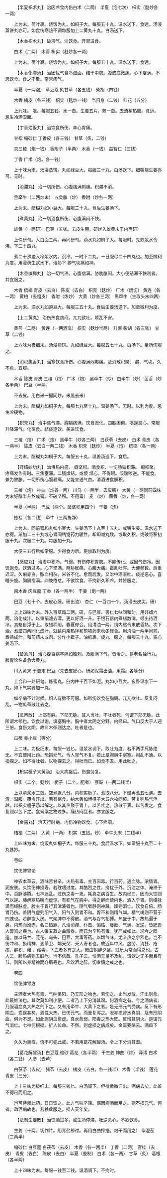 <!-- { "loadSidebar": true } -->
　　 【半夏枳术丸】 治因冷食内伤白术（二两） 半夏（泡七次） 枳实（麸炒各一两）

　　上为末。荷叶裹。烧饭为丸。如桐子大。每服五十丸。温水送下。食远。汤浸蒸饼丸亦可。如食伤寒热不调每服加上二黄丸十丸。白汤送下。

　　 【木香枳术丸】 破滞气。消饮食。开胃进食。

　　白术（二两） 木香 枳实（麸炒各一两）

　　上为末。荷叶裹。烧饭为丸。如桐子大。每服五十丸。温水送下。食远。

　　 【木香化滞汤】 治因忧气食冷湿面。结于中脘。腹皮底微痛。心下痞满。不思饮食。食之不散。常常痞气。

　　半夏（一两泡） 草豆蔻 炙甘草（各五钱） 柴胡（四钱）

　　木香 橘皮（各三钱） 枳实（麸炒一钱） 当归身（二钱） 红花（五分）

　　上九味。 咀。每服五钱。水一盏。生姜五片。煎一盏。去渣稍热服。食远。忌生冷酒湿面。

　　 【丁香烂饭丸】 治饮食所伤。卒心胃痛。

　　甘松 缩砂仁 丁香皮（各三钱） 甘草（炙，二钱）

　　京三棱（炮一钱） 香附子（半两） 木香（一钱） 益智仁（三钱）

　　丁香 广术（炮。各一钱）

　　上十味为末。汤浸蒸饼。丸如绿豆大。每服三十丸。白汤送下。细嚼烧生姜亦可。无时。

　　 【消滞丸】 治一切所伤。心腹痞满刺痛。积滞不消。

　　黑牵牛（二两炒末） 五灵脂（炒） 香附（炒各一两）

　　上为末。醋糊丸如小豆大。每服三十丸。食后生姜汤下。

　　 【煮黄丸】 治一切酒食所伤。心腹满闷不快。

　　雄黄（一两研） 巴豆（五钱。去皮生用。研烂入雄黄末于内再研）

　　上件研匀。入白面三两。再同研匀。滴水丸如桐子大。每服时。先煎浆水令沸。下二十四丸。

　　煮二十沸漉入冷浆水内。沉冷。一时下二丸。一日服尽二十四丸也。加至微利为度。用浸药生浆水下。治胁下 癖气块痛如神。

　　 【木香槟榔丸】 治一切气滞。心腹痞满。胁肋胀闷。大小便结滞不快利者。并宜服之。

　　木香 槟榔 青皮（去白） 陈皮（去白） 枳壳（麸炒） 广术（煨切） 黄连（各一两） 黄柏（去粗皮） 香附（炼炒） 大黄（炒各三两） 黑牵牛（生取头末四两）

　　上为末。滴水丸如豌豆大。每服三五十丸。食后生姜汤送下。加至微利为度。

　　 【上二黄丸】 治伤热食痞闷。兀兀欲吐。烦乱不安。

　　黄芩（二两） 黄连（一两酒洗） 枳实（麸炒半两） 升麻 柴胡（各三钱） 甘草（二钱）

　　上六味为极细末。汤浸蒸饼。丸如绿豆大。每服五七十丸。白汤下。量所伤服之。

　　 【消积集香丸】 治寒饮食所伤。心腹满闷疼痛。及消散积聚、 癖、气块。久不愈。宜服。

　　木香 陈皮 青皮 三棱（炮） 广术（炮） 黑牵牛（炒） 白牵牛（炒） 茴香（炒各半两） 巴豆（半两。

　　不去皮。用白米一撮同炒。米黑去米）

　　上为末。醋糊丸如桐子大。每服七丸至十丸。温姜汤下。无时。以利为度。忌生冷硬物。

　　 【枳壳丸】 治中焦气滞。胸膈痞满。饮食迟化。四肢困倦。呕逆恶心。常服升降滞气。化宿食。祛痰逐饮。美进饮食。

　　三棱（炮） 广术（炮） 黑牵牛（炒各三两） 白茯苓（去皮） 白术 青皮（各一两半） 陈皮（去白一两二钱） 木香 枳壳（麸炒） 半夏（炮） 槟榔（各一两）

　　上为末。醋糊丸如桐子大。每服五十丸。温姜汤送下。食后。

　　 【开结妙功丸】 治怫热内盛。 癖坚积。酒食积、一切肠垢积滞。 瘕积聚。疼痛发作有时。三焦壅滞。二肠燥结。或懊 烦心。不得眠。咳喘哕逆。不能食。兼为肿胀。一切所伤心腹暴痛。又能宣通气血。消酒进食解积。

　　三棱（炮） 神曲（炒各一两） 川乌（一两半。去皮脐） 大黄（一两同前四味为末好醋半升熬成膏。不破坚积。不用膏） 麦 （炒） 茴香（炒，各一两）

　　半夏（半两） 巴豆（两个。破坚积用四个） 干姜（炮）

　　拣桂（各二钱） 牵牛（三两拣净）

　　上为末。同前膏和丸如小豆大。生姜汤下十丸至十五丸。或嚼生姜。温水送下亦得。渐加二三十丸或心胃间稍觉药力暖性。却即减丸数。或取久积。或破坚积初服十丸。次服二十丸。每服加十丸。

　　大便三五行后如常服。少得食力后。更加取利为度。

　　 【感应丸】 治虚中积冷。气弱。有伤停积胃脘。不能传化。或因气伤冷。因饥饱食。饮酒过多。心下坚满。两胁胀痛。心腹大痛。霍乱吐泻。大便频数。后重迟涩。久痢赤白。脓血相杂。米谷不化。愈而后发。又治中酒呕吐。痰逆恶心。喜睡头旋。胸膈痞满。四肢倦怠。不欲饮食。不拘新久积冷。并皆服之。

　　南木香 肉豆蔻 丁香（各一两半） 干姜（炮一两）

　　巴豆（七十个。去皮心膜。研出油） 杏仁（一百四十个。汤浸去皮尖。研）

　　上上四味为末。外入百草霜二两。研。与巴豆、杏仁七味同和匀。用好蜡六两。溶化成汁。以重绢滤去滓。更以好酒一升。于银石器内煮蜡数沸。倾出待酒冷。其蜡自浮于上。取蜡秤用。春夏修合。用清油一两。铫内熬令末散香熟。次下酒。煮蜡四两同化成汁。就铫内乘热拌和前项药末秋冬修合。用清油一两半同煎。煮熟成汁。和前药末成剂。分作小铤子。油纸裹。旋丸。服之。每服三十丸。空心姜汤下。

　　 【备急丹】 治心腹百病卒痛如锥刺。及胀满下气。皆治之。易老名独行丸。脾胃论名备急大黄丸。

　　川大黄末 干姜末 巴豆（先去皮膜心。研如泥霜出油。用霜。各等分）

　　上合和一处研匀。炼蜜丸。臼内杵千百下如泥。丸如小豆大。夜卧温水下一丸。如下气实者加一丸。

　　如卒病不计时候。妇人有胎不可服。如所伤饮食在胸膈。兀兀欲吐。反复闷乱。一物瓜蒂散吐去之。

　　 【瓜蒂散】 上部有脉。下部无脉。其人当吐。不吐者死。何谓下部无脉。此所谓木郁也。饮食过饱。填塞胸中。胸中者太阴之分野。内经曰。气口反大于人迎三倍。食伤太阴。故曰木郁则达之。吐者是也。

　　瓜蒂 赤小豆（等分）

　　上二味。为极细末。每服一钱匕。温浆水调下。取吐为度。若不两手尺脉绝无。不宜便用此药。恐损元气。令人胃气不复。若止是胸膈中窒塞。闷乱不通。以指探之。如不得吐者。以物探去之。得吐而已。如食不去。用此吐之。

　　 【枳实栀子大黄汤】 治大病瘥后。伤食劳复。

　　枳实（二个。麸炒） 栀子（二个。肥者） 豆豉（一两二钱半）

　　上以清浆水三盏。空煮退八分。内枳实栀子。煮取八分。下豉再煮五七沸。去渣。温服。覆令汗出。若有宿食。纳大黄如博棋子大五六枚同煎。劳复则热气浮越。以枳实栀子汤以解之。以其热聚于胃上。以苦吐之。热散于表。以苦发之。食复则以苦下之。食膏粱之物过多。躁热闷乱者。亦宜服之。

　　 【金露丸】 治天行时病。内伤冷物饮食。心下痞闷。

　　桔梗（二两） 大黄（一两） 枳实（五钱。炒） 牵牛头末（二钱半）

　　上四味为末。烧饭丸如桐子大。每服三十丸。食后温水下。如常服十丸至二十丸甚妙。

　　卷四

　　饮伤脾胃论

　　神农本草云。酒味苦甘辛。火热有毒。主百邪毒。行百药。通血脉。浓肠胃。润皮肤。久饮伤神损寿。若耽嗜过度。其酷烈之性。挠扰于外。沉注之体。淹滞于中。百脉沸腾。七神迷乱。过伤之毒一发。耗真之病百生。故内经曰。因而大饮则气以逆。肺痹寒热喘而虚惊。有积气在胸中。得之醉而使内也。酒入于胃。则络脉满而经脉虚。脾主于胃行其津液者也。阴气者静则神藏。躁则消亡。饮食自倍。肠胃乃伤。盖阴气虚则阳气入。阳气入则胃不和。胃不和则精气竭。精气竭则不营于四肢也。若醉饱入房。气聚脾中不得散。酒气与谷气相搏。热盛于中。故热遍于身。内热而溺赤。名曰热厥。凡治消瘅、仆击、偏枯、痿厥、气满、发逆。皆肥贵人膏粱之疾也。古人惟麦菽之曲酿黍。而已为辛热有毒。犹严戒如此。况今之酝造。加以马兰、芫花、乌头、巴豆、大毒等药。以增气味。尤辛热之余烈也。岂不伤冲和、损精神、涸荣卫、竭天癸、夭人寿者也。故近年中风、虚劳、消狂、疮疡、癖积、衄 、藏毒、下血者多有之大。概由朝醉夕醒。耽乐为常而得之也。古人云。脾热病则五脏危。岂不信哉。孔子云。惟酒无量不及乱。谓饮之无多而且有节。则所以养精神而介眉寿也。凡饮酒之际。切宜慎之戒之也。

　　卷四

　　饮伤脾胃方

　　夫酒者大热有毒、气味俱阳。乃无形之物也。若伤之、止当发散。汗出则愈。此最妙法也。其次莫如利小便。二者乃上下分消其湿。何酒病之有。今之酒病者。乃服酒症丸大热之剂下之。又有用牵牛、大黄下之者。是无形元气受病。反下有形阴血。乖误甚矣。酒性大热。已伤元气。而重复泻之。况亦损肾水真阴、及有形阴血。俱为不足。如此则阴血愈虚。真水愈弱。阳毒之热大旺。反增其阴火。是谓元气消亡。七神何根据。折人长命。不然。则虚损之病成矣。金匮要略云。酒疸下之。

　　久久为黑疸。慎不可犯此戒。不若用葛花解酲汤。令上下分消其湿。

　　 【葛花解酲汤】白豆蔻 缩砂 葛花（各半两） 干生姜 神曲（炒） 泽泻 白术（各二钱） 人参（去芦）

　　白茯苓（去皮） 猪苓（去皮） 橘皮（去白。各一钱半） 木香（半钱） 莲花青皮（三分）

　　上十三味为极细末。每服三钱匕。白汤调下。但得微微汗出。酒病去矣。此盖不得已而用之。

　　岂可恃赖此药。日日饮之。此方气味辛辣。偶因病酒而用之。则不损元气。何者。敌酒病故也。若赖此服之。损人天年矣。

　　 【法制生姜散】 治饮酒过多。或生冷停滞。吐逆恶心。不欲饮食。

　　生姜（十两。切作片。用青盐糁过。再用白曲拌挹。焙干而用之） 毕澄茄（二两半）

　　缩砂仁 白豆蔻 白茯苓（去皮） 木香（各一两半） 丁香（二两） 官桂（去皮） 青皮（去白） 陈皮（去白） 半夏（姜制） 白术（各一两） 甘草（炙） 葛根（各半两）

　　上十四味为末。每服一钱至二钱。温酒调下。不拘时。


